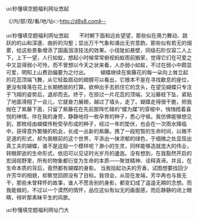 uc秒懂填空题福利网址悠起

《/内/部/观/看/地/址👉http://d8s8.com》--

uc秒懂填空题福利网址悠起　　不时朝下面和远处望望，那些似在用力舞动、跳跃的的山和深邃、曲折的沟壑；显出万千气象和涌出无穷意韵，那些似有若无的烟雾，给这些景象增添了国画洇渲技法的效果。小径陡如悬壁，同级石阶仅容二人上下，上下一望，人行如蚁，想起小时候常常俯视蚂蚁雨前搬家，觉得它们在可爱之中又显得弱小可怜，而不曾想以今天之状来看，人亦弱小如蚁，不过在弱小中颇显可爱，明知上山费劲偏要为之付出。
　　蝴蝶继续在紫藤花的每一朵向上耸立起的花蕊顶端飞舞，从它轻盈扇动的翅膀可以看出，它根本不是在寻找歇息的座位，更没有降落在花上长期栖居的打算。欲伸出手去抓住它的念头，在望见蝴蝶只专注于飞翔的姿势后，退却而去。终于，在掠过一片花蕊的顶端，又沿藤枝下坠，紧贴了地面滑翔了一会儿，它就奋力展翅，越过了墙头，走了。蝴蝶走得很干脆，把我抛在了紫藤下面，只留了紫藤花在先前那阵忙碌的“蝶为媒”的穿梭中，悄悄捂着喜悦的神情，伴在我的身旁，静静地将一枚孕育的种子，悉心守侯。我仿佛能够想见到，那枚经由蝴蝶传粉受孕形成的种子，经过一年的垫伏，也会在一次雨水降临中，获得意外繁殖的机会，长成一丛新的紫藤。携了一段短暂的生命时间，以微不足道的形式，却为我眼前的这个世界，平添出一抹浓郁的绿色，于细微之处显现出真工夫的蝴蝶，谁不是这般一个模样呢？渺小的生灵，同样能够造就庞大的伟业，转眼即逝的生命形式，依旧可以见证时光岁月的逶迤。没有想到，在我豁然开启的宏阔视野里，所有的物象都衍变为生命的本质——聚敛精神、诠释真谛。并且，在生命本质的背后，竟然都有蝴蝶的身影。
当我拾起功夫的芳香，试图想要找回少许芳华的相貌，却察觉回顾没有了目标。我领会，从现在发端，芳华再也与我无干，那些未曾释怀的故事，谁人不愿告别的身影，都变幻成了遥遥无期的念想。而我能做的，不过以一个漠然的情怀，品位这似有似无的画面感，而后静静的闭上眼睛，倾听那素昧平生的风歌。





uc秒懂填空题福利网址门大
